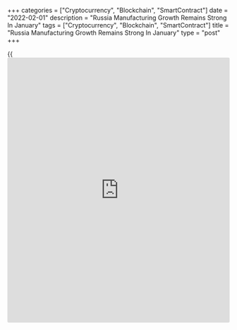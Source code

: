 +++
categories = ["Cryptocurrency", "Blockchain", "SmartContract"]
date = "2022-02-01"
description = "Russia Manufacturing Growth Remains Strong In January"
tags = ["Cryptocurrency", "Blockchain", "SmartContract"]
title = "Russia Manufacturing Growth Remains Strong In January"
type = "post"
+++

{{<iframe id="large-banner" src="https://www.bounty.group/#slide=12.0" width="100%" height="600" scrolling="no" style="border: 0px solid rgb(216, 221, 230); border-radius: 3px;">}}

Russia's manufacturing activity growth at the start of the year was the
quickest since May 2021, survey data from IHS Markit showed on Tuesday.

The IHS Markit Russia Manufacturing Purchasing Managers' Index, or PMI,
rose to 51.8 in January from 51.6 in December. A PMI reading above 50
signals expansion in the sector.

New orders grew at a faster pace in January and new sales increased. New
export orders rose at the fastest pace since November 2020.

Production rose at the slowest pace for four months in January.
Employment increased, with the rate of job creation fastest since
November 2018 and backlogs of work expanded for the first time since
August 2017.

Suppliers delivery time lengthened in January and cost burden rose at
the fastest pace in six months. Both input cost and output charges
increased.

Firms expect the output to strengthen in the next 12 months and
registered the highest degree of confidence for the nine months, with
the hopes of rise in client demand and investment.

"Russian manufacturing firms signaled an encouraging start to 2022 as
domestic and foreign client demand conditions improved," Sian Jones,
senior economist at IHS Markit, said.

For comments and feedback [contact](https://www.playgroundfx.com/contact/): editorial@rtt[news](https://www.letsplayfx.com/blog/forex-news-website/).com

[Economic News][1]

 **What parts of the world are seeing the best (and worst) economic
performances lately? Click[here][2] to check out our [Econ Scorecard][2]
and find out! See up-to-the-moment [ranking](https://www.playgroundfx.com/blog/crypto-exchange-ranking/)s for the best and worst
performers in [GDP][3], [unemployment rate][4], [inflation][5] and much
more.**

   1. www.rtt[news](https://www.letsplayfx.com/blog/forex-news-website/).com/Content/EconomicNews.aspx
   2. www.rtt[news](https://www.letsplayfx.com/blog/forex-news-website/).com/economic-scorecard/world-rank/retail-sales/highest-performance.aspx
   3. www.rtt[news](https://www.letsplayfx.com/blog/forex-news-website/).com/economic-scorecard/world-rank/GDP/highest-performance.aspx
   4. www.rtt[news](https://www.letsplayfx.com/blog/forex-news-website/).com/economic-scorecard/world-rank/unemployment-rate/lowest-performance.aspx
   5. www.rtt[news](https://www.letsplayfx.com/blog/forex-news-website/).com/economic-scorecard/world-rank/CPI/highest-performance.aspx
